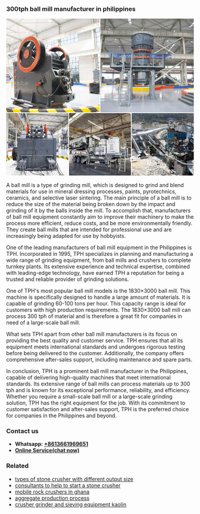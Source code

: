 <h3>300tph ball mill manufacturer in philippines</h3><img src='1708589129.jpg' alt=''><p>A ball mill is a type of grinding mill, which is designed to grind and blend materials for use in mineral dressing processes, paints, pyrotechnics, ceramics, and selective laser sintering. The main principle of a ball mill is to reduce the size of the material being broken down by the impact and grinding of it by the balls inside the mill. To accomplish that, manufacturers of ball mill equipment constantly aim to improve their machinery to make the process more efficient, reduce costs, and be more environmentally friendly. They create ball mills that are intended for professional use and are increasingly being adapted for use by hobbyists.</p><p>One of the leading manufacturers of ball mill equipment in the Philippines is TPH. Incorporated in 1995, TPH specializes in planning and manufacturing a wide range of grinding equipment, from ball mills and crushers to complete turnkey plants. Its extensive experience and technical expertise, combined with leading-edge technology, have earned TPH a reputation for being a trusted and reliable provider of grinding solutions.</p><p>One of TPH's most popular ball mill models is the 1830×3000 ball mill. This machine is specifically designed to handle a large amount of materials. It is capable of grinding 60-100 tons per hour. This capacity range is ideal for customers with high production requirements. The 1830×3000 ball mill can process 300 tph of material and is therefore a great fit for companies in need of a large-scale ball mill.</p><p>What sets TPH apart from other ball mill manufacturers is its focus on providing the best quality and customer service. TPH ensures that all its equipment meets international standards and undergoes rigorous testing before being delivered to the customer. Additionally, the company offers comprehensive after-sales support, including maintenance and spare parts.</p><p>In conclusion, TPH is a prominent ball mill manufacturer in the Philippines, capable of delivering high-quality machines that meet international standards. Its extensive range of ball mills can process materials up to 300 tph and is known for its exceptional performance, reliability, and efficiency. Whether you require a small-scale ball mill or a large-scale grinding solution, TPH has the right equipment for the job. With its commitment to customer satisfaction and after-sales support, TPH is the preferred choice for companies in the Philippines and beyond.</p><h3>Contact us</h3><ul><li><strong>Whatsapp:&nbsp;<a href="https://wa.me/8613661969651">+8613661969651</a></strong></li><li><a href="https://swt.shibang-china.com/?git&amp;zhl&amp;300tph ball mill manufacturer in philippines"><strong>Online Service(chat now)</strong></a></li></ul><h3>Related</h3><ul><li><a href='types of stone crusher with different output size.md'>types of stone crusher with different output size</a></li><li><a href='consultants to help to start a stone crusher.md'>consultants to help to start a stone crusher</a></li><li><a href='mobile rock crushers in ghana.md'>mobile rock crushers in ghana</a></li><li><a href='aggregate production process.md'>aggregate production process</a></li><li><a href='crusher grinder and sieving equipment kaolin.md'>crusher grinder and sieving equipment kaolin</a></li></ul>